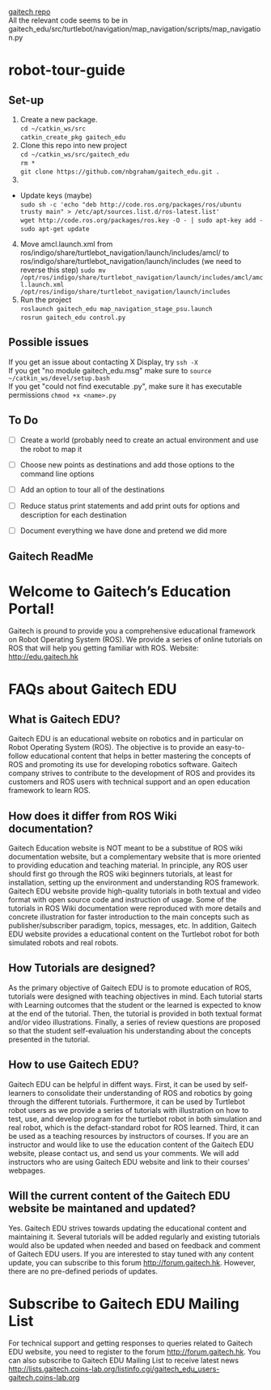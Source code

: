 [gaitech repo](https://github.com/aniskoubaa/gaitech_edu)  
All the relevant code seems to be in gaitech_edu/src/turtlebot/navigation/map_navigation/scripts/map_navigation.py

# robot-tour-guide
## Set-up
1. Create a new package.  
`cd ~/catkin_ws/src`  
`catkin_create_pkg gaitech_edu`
2. Clone this repo into new project  
  `cd ~/catkin_ws/src/gaitech_edu`  
  `rm *`  
  `git clone https://github.com/nbgraham/gaitech_edu.git .`  
3.
 - Update keys (maybe)  
`sudo sh -c 'echo "deb http://code.ros.org/packages/ros/ubuntu trusty main" > /etc/apt/sources.list.d/ros-latest.list'`  
`wget http://code.ros.org/packages/ros.key -O - | sudo apt-key add -`  
`sudo apt-get update`
4. Move amcl.launch.xml from ros/indigo/share/turtlebot_navigation/launch/includes/amcl/ to                                        ros/indigo/share/turtlebot_navigation/launch/includes  (we need to reverse this step)
  `sudo mv /opt/ros/indigo/share/turtlebot_navigation/launch/includes/amcl/amcl.launch.xml /opt/ros/indigo/share/turtlebot_navigation/launch/includes`
5. Run the project  
    `roslaunch gaitech_edu map_navigation_stage_psu.launch`  
    `rosrun gaitech_edu control.py`

## Possible issues
If you get an issue about contacting X Display, try `ssh -X`  
If you get "no module gaitech_edu.msg" make sure to `source ~/catkin_ws/devel/setup.bash`  
If you get "could not find executable <name>.py", make sure it has executable permissions `chmod +x <name>.py`

## To Do
 - [ ] Create a world (probably need to create an actual environment and use the robot to map it
 - [ ] Choose new points as destinations and add those options to the command line options
 - [ ] Add an option to tour all of the destinations
 - [ ] Reduce status print statements and add print outs for options and description for each destination
 - [ ] Document everything we have done and pretend we did more





Gaitech ReadMe
---------

Welcome to Gaitech’s Education Portal!
================================
Gaitech is pround to provide you a comprehensive educational framework on Robot Operating System (ROS). We provide a series of online tutorials on ROS that will help you getting familiar with ROS.
Website: http://edu.gaitech.hk

FAQs about Gaitech EDU
=====================
What is Gaitech EDU?
-------------------
Gaitech EDU is an educational website on robotics and in particular on Robot Operating System (ROS). The objective is to provide an easy-to-follow educational content that helps in better mastering the concepts of ROS and promoting its use for developing robotics software. Gaitech company strives to contribute to the development of ROS and provides its customers and ROS users with technical support and an open education framework to learn ROS.

How does it differ from ROS Wiki documentation?
-----------------------------------------------
Gaitech Education website is NOT meant to be a substitue of ROS wiki documentation website, but a complementary website that is more oriented to providing education and teaching material. In principle, any ROS user should first go through the ROS wiki beginners tutorials, at least for installation, setting up the environment and understanding ROS framework. Gaitech EDU website provide high-quality tutorials in both textual and video format with open source code and instruction of usage. Some of the tutorials in ROS Wiki documentation were reproduced with more details and concrete illustration for faster introduction to the main concepts such as publisher/subscriber paradigm, topics, messages, etc. In addition, Gaitech EDU website provides a educational content on the Turtlebot robot for both simulated robots and real robots.

How Tutorials are designed?
--------------------------
As the primary objective of Gaitech EDU is to promote education of ROS, tutorials were designed with teaching objectives in mind. Each tutorial starts with Learning outcomes that the student or the learned is expected to know at the end of the tutorial. Then, the tutorial is provided in both textual format and/or video illustrations. Finally, a series of review questions are proposed so that the student self-evaluation his understanding about the concepts presented in the tutorial.

How to use Gaitech EDU?
-----------------------
Gaitech EDU can be helpful in diffent ways. First, it can be used by self-learners to consolidate their understanding of ROS and robotics by going through the different tutorials. Furthermore, it can be used by Turtlebot robot users as we provide a series of tutorials with illustration on how to test, use, and develop program for the turtlebot robot in both simulation and real robot, which is the defact-standard robot for ROS learned. Third, it can be used as a teaching resources by instructors of courses. If you are an instructor and would like to use the education content of the Gaitech EDU website, please contact us, and send us your comments. We will add instructors who are using Gaitech EDU website and link to their courses’ webpages.

Will the current content of the Gaitech EDU website be maintaned and updated?
-----------------------------------------------------------------------------
Yes. Gaitech EDU strives towards updating the educational content and maintaining it. Several tutorials will be added regularly and existing tutorials would also be updated when needed and based on feedback and comment of Gaitech EDU users. If you are interested to stay tuned with any content update, you can subscribe to this forum http://forum.gaitech.hk. However, there are no pre-defined periods of updates.

Subscribe to Gaitech EDU Mailing List
=====================================
For technical support and getting responses to queries related to Gaitech EDU website, you need to register to the forum http://forum.gaitech.hk.
You can also subscribe to Gaitech EDU Mailing List to receive latest news http://lists.gaitech.coins-lab.org/listinfo.cgi/gaitech_edu_users-gaitech.coins-lab.org
